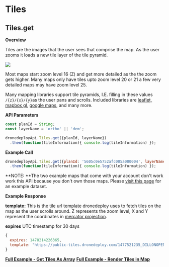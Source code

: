 # Tiles

## Tiles.get

**Overview**

Tiles are the images that the user sees that comprise the map. As the user zooms it loads a new tile layer of the tile pyramid.

![](/assets/TilePyramidSmall.jpg)

Most maps start zoom level 16 \(Z\) and get more detailed as the the zoom gets higher. Many maps only have tiles upto zoom level 20 or 21 a few very detailed maps may have zoom level 25.

Many mapping libraries support tile pyramids, I.E. filling in these values `/{z}/{x}/{y}`as the user pans and scrolls. Included libraries are [leaflet, ](http://leafletjs.com/)[mapbox gl](https://github.com/mapbox/mapbox-gl-js), [google maps](https://developers.google.com/maps/), and many more.

**API Parameters**

```javascript
const planId = String;
const layerName = 'ortho' || 'dem';

dronedeployApi.Tiles.get({planId, layerName})
  .then(function(tileInformation){ console.log(tileInformation) });
```

**Example Call**

```javascript
dronedeployApi.Tiles.get({planId: '5605c0e5752afc005a000004', layerName: 'ortho'})
  .then(function(tileInformation){ console.log(tileInformation) });
```

**NOTE: **The two example maps that come with your account don't work work this API because you don't own those maps. Please [visit this page](https://dronedeploy.gitbooks.io/dronedeploy-apps/content/how-to-upload-an-example-project.html) for an example dataset.

**Example Response**

**template:** This is the tile url template dronedeploy uses to fetch tiles on the map as the user scrolls around. Z represents the zoom level, X and Y represent the coordinates in [mercator projection](https://msdn.microsoft.com/en-us/library/bb259689.aspx).

**expires** UTC timestamp for 30 days

```javascript
{
  expires: 1478214226365,
  template: "https://public-tiles.dronedeploy.com/1477521235_DILLONOPENPIPELINE_ortho_xul/{z}/{x}/{y}.png?Policy=eyJTdGF0ZW1lbnQiOlt7IlJlc291cmNlIjoiaHR0cHM6Ly9wdWJsaWMtdGlsZXMuZHJvbmVkZXBsb3kuY29tLzE0Nzc1MjEyMzVfRElMTE9OT1BFTlBJUEVMSU5FX29ydGhvX3h1bC8qIiwiQ29uZGl0aW9uIjp7IkRhdGVMZXNzVGhhbiI6eyJBV1M6RXBvY2hUaW1lIjoxNDc4MjE0MjI2fX19XX0_&Signature=RxAMowpa1AxVdJ1HFdduwllksyyP2XGgEteisdAqjPrheTLIyq7-a1Xk68Tx0kxquM9-cY-sY8kbmmmwdpsQgLPc~mg5MlXRICuCunZ~qdZ-9qVMBeTTgH8ZxAqnPfbQ764y~f6CfH1q~gCT0NTHTT4X8~MKmCjztWvhB3ji6NkipzxYrm4osf60FFjf8IuaOUvBtzOv5Q1J6qXXiyRG4AtDmZWeVlSUQ7UH1UtzQpIPfLqq~EgX7XNDqt12rRckkRGWowm5uOGFT62tQ2fgF77KZCScJZ4HbmRFUHcD27GME~5uY6gakA~ydKDIcgX8emKpbENGyjdWJZ1lGggQFA__&Key-Pair-Id=APKAJXGC45PGQXCMCXSA",
}
```

[**Full Example - Get Tiles As Array**](/tiles/example-tiles-as-array.md)
[**Full Example - Render Tiles in Map**](/tiles/render-tiles-example.md)


